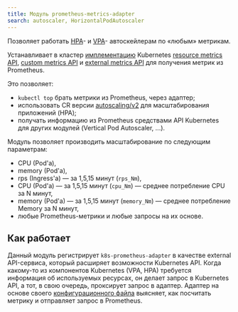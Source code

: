 ```yaml
---
title: Модуль prometheus-metrics-adapter
search: autoscaler, HorizontalPodAutoscaler 
---
```


Позволяет работать [HPA](https://kubernetes.io/docs/tasks/run-application/horizontal-pod-autoscale/)- и [VPA](../../modules/302-vertical-pod-autoscaler/)- автоскейлерам по «любым» метрикам.

Устанавливает в кластер [имплементацию](https://github.com/DirectXMan12/k8s-prometheus-adapter) Kubernetes [resource metrics API](https://github.com/kubernetes/design-proposals-archive/blob/main/instrumentation/resource-metrics-api.md), [custom metrics API](https://github.com/kubernetes/design-proposals-archive/blob/main/instrumentation/custom-metrics-api.md) и [external metrics API](https://github.com/kubernetes/design-proposals-archive/blob/main/instrumentation/external-metrics-api.md) для получения метрик из Prometheus.

Это позволяет:
- `kubectl top` брать метрики из Prometheus, через адаптер;
- использовать CR версии [autoscaling/v2](https://kubernetes.io/docs/reference/generated/kubernetes-api/v1.23/#objectmetricsource-v2-autoscaling) для масштабирования приложений (HPA);
- получать информацию из Prometheus средствами API Kubernetes для других модулей (Vertical Pod Autoscaler, ...).

Модуль позволяет производить масштабирование по следующим параметрам:
* CPU (Pod'а),
* memory (Pod'а),
* rps (Ingress'а) — за 1,5,15 минут (`rps_Nm`),
* CPU (Pod'а) — за 1,5,15 минут (`cpu_Nm`) — среднее потребление CPU за N минут,
* memory (Pod'a) — за 1,5,15 минут (`memory_Nm`) — среднее потребление Memory за N минут,
* любые Prometheus-метрики и любые запросы на их основе.

## Как работает

Данный модуль регистрирует `k8s-prometheus-adapter` в качестве external API-сервиса, который расширяет возможности Kubernetes API. Когда какому-то из компонентов Kubernetes (VPA, HPA) требуется информация об используемых ресурсах, он делает запрос в Kubernetes API, а тот, в свою очередь, проксирует запрос в адаптер. Адаптер на основе своего [конфигурационного файла](https://github.com/deckhouse/deckhouse/blob/main/modules/301-prometheus-metrics-adapter/templates/config-map.yaml) выясняет, как посчитать метрику и отправляет запрос в Prometheus.
